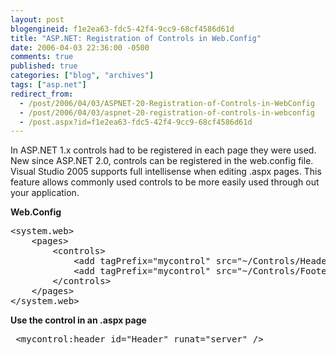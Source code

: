 ```yaml
---
layout: post
blogengineid: f1e2ea63-fdc5-42f4-9cc9-68cf4586d61d
title: "ASP.NET: Registration of Controls in Web.Config"
date: 2006-04-03 22:36:00 -0500
comments: true
published: true
categories: ["blog", "archives"]
tags: ["asp.net"]
redirect_from: 
  - /post/2006/04/03/ASPNET-20-Registration-of-Controls-in-WebConfig
  - /post/2006/04/03/aspnet-20-registration-of-controls-in-webconfig
  - /post.aspx?id=f1e2ea63-fdc5-42f4-9cc9-68cf4586d61d
---
```

<!-- more -->

In ASP.NET 1.x controls had to be registered in each page they were used. New since ASP.NET 2.0, controls can be registered in the web.config file. Visual Studio 2005 supports full intellisense when editing .aspx pages. This feature allows commonly used controls to be more easily used through out your application.

**Web.Config**
<pre class="brush: xml; first-line: 1; tab-size: 4; toolbar: false; ">&lt;system.web&gt;
    &lt;pages&gt;
        &lt;controls&gt;
            &lt;add tagPrefix="mycontrol" src="~/Controls/Header.ascx" tagName="header"/&gt;
            &lt;add tagPrefix="mycontrol" src="~/Controls/Footer.ascx" tagName="footer"/&gt;
        &lt;/controls&gt;
    &lt;/pages&gt;
&lt;/system.web&gt;</pre>

**Use the control in an .aspx page**
<pre class="brush: xml; first-line: 1; tab-size: 4; toolbar: false; "> &lt;mycontrol:header id="Header" runat="server" /&gt;</pre>
